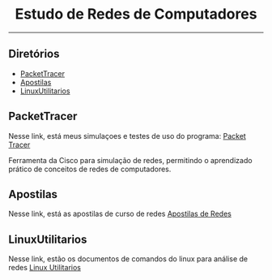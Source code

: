 <div align="center">

# Estudo de Redes de Computadores


</div>

---


## Diretórios

* [PacketTracer](#packettracer)
* [Apostilas](#apostilas)
* [LinuxUtilitarios](#utilitarios)


## PacketTracer

Nesse link, está meus simulaçoes e testes de uso do programa:
[Packet Tracer](https://github.com/and3510/Redes_Studied/tree/main/packetracer)

Ferramenta da Cisco para simulação de redes, permitindo o aprendizado prático de conceitos de redes de computadores.

## Apostilas


Nesse link, está as apostilas de curso de redes
[Apostilas de Redes](https://github.com/and3510/Redes_Studied/tree/main/apostilas)



## LinuxUtilitarios

Nesse link, estão os documentos de comandos do linux para análise de redes
[Linux Utilitarios](https://github.com/and3510/Redes_Studied/tree/main/linux_utilitarios)
